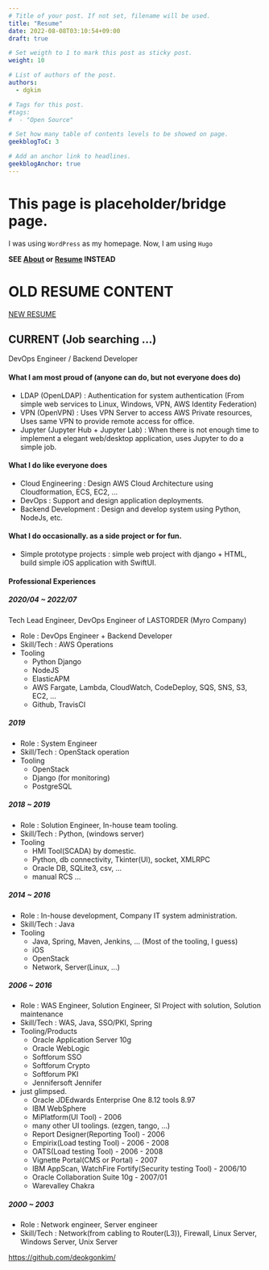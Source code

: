 ```yaml
---
# Title of your post. If not set, filename will be used.
title: "Resume"
date: 2022-08-08T03:10:54+09:00
draft: true

# Set weigth to 1 to mark this post as sticky post.
weight: 10

# List of authors of the post.
authors:
  - dgkim

# Tags for this post.
#tags:
#  - "Open Source"

# Set how many table of contents levels to be showed on page.
geekblogToC: 3

# Add an anchor link to headlines.
geekblogAnchor: true
---
```


# This page is placeholder/bridge page.
I was using `WordPress` as my homepage.
Now, I am using `Hugo`

**SEE [About](/about) or [Resume](https://dgkimnet.notion.site/Resume-58f455f0ab3d4c5c853f18420d2c57ba) INSTEAD**

# OLD RESUME CONTENT

[NEW RESUME](https://dgkimnet.notion.site/Resume-58f455f0ab3d4c5c853f18420d2c57ba)

## CURRENT (Job searching ...)

DevOps Engineer / Backend Developer

#### What I am most proud of (anyone can do, but not everyone does do)

- LDAP (OpenLDAP) : Authentication for system authentication (From simple web services to Linux, Windows, VPN, AWS Identity Federation)
- VPN (OpenVPN) : Uses VPN Server to access AWS Private resources, Uses same VPN to provide remote access for office.
- Jupyter (Jupyter Hub + Jupyter Lab) : When there is not enough time to implement a elegant web/desktop application, uses Jupyter to do a simple job.

#### What I do like everyone does

- Cloud Engineering : Design AWS Cloud Architecture using Cloudformation, ECS, EC2, ...
- DevOps : Support and design application deployments.
- Backend Development : Design and develop system using Python, NodeJs, etc.

#### What I do occasionally. as a side project or for fun.

- Simple prototype projects : simple web project with django + HTML, build simple iOS application with SwiftUI.

#### Professional Experiences

##### 2020/04 ~ 2022/07

Tech Lead Engineer, DevOps Engineer of LASTORDER (Myro Company)

- Role : DevOps Engineer + Backend Developer
- Skill/Tech : AWS Operations
- Tooling
  - Python Django
  - NodeJS
  - ElasticAPM
  - AWS Fargate, Lambda, CloudWatch, CodeDeploy, SQS, SNS, S3, EC2, ...
  - Github, TravisCI

##### 2019

- Role : System Engineer
- Skill/Tech : OpenStack operation
- Tooling
  - OpenStack
  - Django (for monitoring)
  - PostgreSQL

##### 2018 ~ 2019

- Role : Solution Engineer, In-house team tooling.
- Skill/Tech : Python, (windows server)
- Tooling
  - HMI Tool(SCADA) by domestic.
  - Python, db connectivity, Tkinter(UI), socket, XMLRPC
  - Oracle DB, SQLite3, csv, ...
  - manual RCS ...

##### 2014 ~ 2016

- Role : In-house development, Company IT system administration.
- Skill/Tech : Java
- Tooling
  - Java, Spring, Maven, Jenkins, ... (Most of the tooling, I guess)
  - iOS
  - OpenStack
  - Network, Server(Linux, ...)

##### 2006 ~ 2016

- Role : WAS Engineer, Solution Engineer, SI Project with solution, Solution maintenance
- Skill/Tech : WAS, Java, SSO/PKI, Spring
- Tooling/Products
  - Oracle Application Server 10g
  - Oracle WebLogic
  - Softforum SSO
  - Softforum Crypto
  - Softforum PKI
  - Jennifersoft Jennifer
- just glimpsed.
  - Oracle JDEdwards Enterprise One 8.12 tools 8.97
  - IBM WebSphere
  - MiPlatform(UI Tool) - 2006
  - many other UI toolings. (ezgen, tango, ...)
  - Report Designer(Reporting Tool) - 2006
  - Empirix(Load testing Tool) - 2006 - 2008
  - OATS(Load testing Tool) - 2006 - 2008
  - Vignette Portal(CMS or Portal) - 2007
  - IBM AppScan, WatchFire Fortify(Security testing Tool) - 2006/10
  - Oracle Collaboration Suite 10g - 2007/01
  - Warevalley Chakra
  
##### 2000 ~ 2003

- Role : Network engineer, Server engineer
- Skill/Tech : Network(from cabling to Router(L3)), Firewall, Linux Server, Windows Server, Unix Server

https://github.com/deokgonkim/
